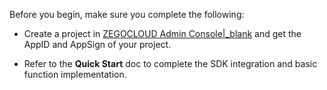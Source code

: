 Before you begin, make sure you complete the following:

- Create a project in [ZEGOCLOUD Admin Console\|_blank](https://console.zegocloud.com) and get the AppID and AppSign of your project.

- Refer to the **Quick Start** doc to complete the SDK integration and basic function implementation.









